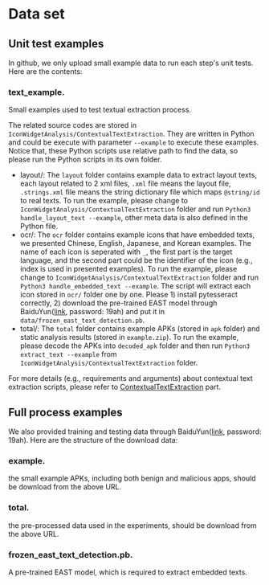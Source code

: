 # Data set

## Unit test examples

In github, we only upload small example data to run each step's unit tests. Here are the contents:

### text_example.

Small examples used to test textual extraction process.

The related source codes are stored in `IconWidgetAnalysis/ContextualTextExtraction`. They are written in Python and could be execute with parameter `--example` to execute these examples. Notice that, these Python scripts use relative path to find the data, so please run the Python scripts in its own folder.

+ layout/: 
The `layout` folder contains example data to extract layout texts, each layout related to 2 xml files, `.xml` file means the layout file, `.strings.xml` file means the string dictionary file which maps `@string/id` to real texts. 
To run the example, please change to `IconWidgetAnalysis/ContextualTextExtraction` folder and run `Python3 handle_layout_text --example`, other meta data is also defined in the Python file.
+ ocr/:
The `ocr` folder contains example icons that have embedded texts, we presented Chinese, English, Japanese, and Korean examples. The name of each icon is seperated with `_`, the first part is the target language, and the second part could be the identifier of the icon (e.g., index is used in presented examples).
To run the example, please change to `IconWidgetAnalysis/ContextualTextExtraction` folder and run `Python3 handle_embedded_text --example`. The script will extract each icon stored in `ocr/` folder one by one. Please 1) install pytesseract correctly, 2) download the pre-trained EAST model through BaiduYun([link](https://pan.baidu.com/s/1mcDk1tDnkI-PdW3kpwZ3lQ), password: 19ah) and put it in `data/frozen_east_text_detection.pb`.
+ total/:
The `total` folder contains example APKs (stored in `apk` folder) and static analysis results (stored in `example.zip`).
To run the example, please decode the APKs into `decoded_apk` folder and then run `Python3 extract_text --example` from `IconWidgetAnalysis/ContextualTextExtraction` folder.

For more details (e.g., requirements and arguments) about contextual text extraction scripts, please refer to [ContextualTextExtraction](../IconWidgetAnalysis/ContextualTextExtraction) part.

## Full process examples

We also provided training and testing data through BaiduYun([link](https://pan.baidu.com/s/1mcDk1tDnkI-PdW3kpwZ3lQ), password: 19ah). Here are the structure of the download data:

### example.
the small example APKs, including both benign and malicious apps, should be download from the above URL.

### total.
the pre-processed data used in the experiments, should be download from the above URL.

### frozen_east_text_detection.pb.
A pre-trained EAST model, which is required to extract embedded texts.
